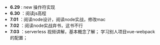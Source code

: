 *  **6.29** : new 操作符实现
*  **6.30** ：阅读js高程
*  **7.01** ：阅读node设计，阅读node实战，修改mac
*  **7.02** ：阅读node实战弃书，这书不行
*  **7.03** ：serverless 视频讲解，基本概念了解； 学习别人项目vue-webpack的配置；